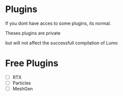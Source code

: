 # Plugins

If you dont have acces to some plugins, its normal.

Theses plugins are private

but will not affect the successfull compilation of Lumo

# Free Plugins 

- [ ] RTX
- [ ] Particles
- [ ] MeshGen
